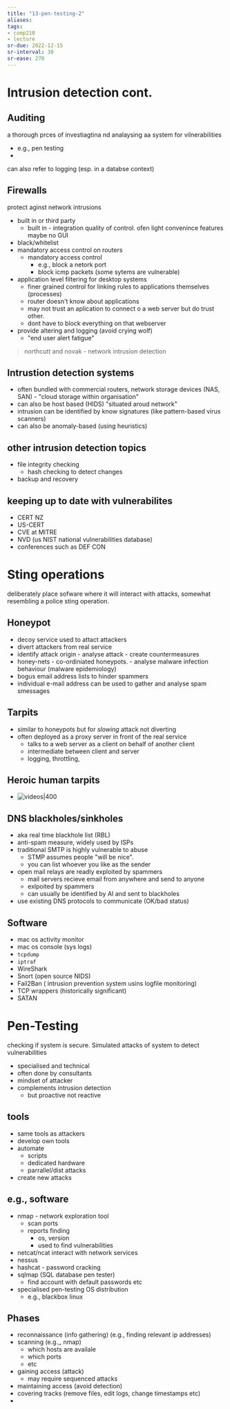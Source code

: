 ```yaml
---
title: "13-pen-testing-2"
aliases: 
tags: 
- comp210
- lecture
sr-due: 2022-12-15
sr-interval: 30
sr-ease: 270
---
```


# Intrusion detection cont.
## Auditing
a thorough prces of investiagtina nd analaysing aa system for vilnerabilities 
- e.g., pen testing
- 
can also refer to logging (esp. in a databse context)

## Firewalls
protect aginst network intrusions
- built in or third party
	- built in - integration quality of control. ofen light convenince features maybe no GUI
- black/whitelist
- mandatory access control on routers
	- mandatory access control
		- e.g., block a netork port
		- block icmp packets (some sytems are vulnerable)
- application level filtering for desktop systems
	- finer grained control for linking rules to applications themselves (processes)
	- router doesn't know about applications
	- may not trust an aplication to connect o a web server but do trust other.
	- dont have to block everything on that webserver
- provide altering and logging (avoid crying wolf)
	- "end user alert fatigue"

> northcutt and novak - network intrusion detection


## Intrustion detection systems
- often bundled with commercial routers, network storage devices (NAS, SAN) - "cloud storage within organisation"
- can also be host based (HIDS)  "situated aroud network"
- intrusion can be identified by know signatures (like pattern-based virus scanners)
- can also be anomaly-based (using heuristics)

## other intrusion detection topics
- file integrity checking
	- hash checking to detect changes
- backup and recovery

## keeping up to date with vulnerabilites
- CERT NZ
- US-CERT
- CVE at MITRE
- NVD (us NIST national vulnerabilities database)
- conferences such as DEF CON

# Sting operations
deliberately place sofware where it will interact with attacks, somewhat resembling a police sting operation.

## Honeypot
- decoy service used to attact attackers
- divert attackers from real service
- identify attack origin - analyse attack - create countermeasures
- honey-nets - co-ordiniated honeypots. - analyse malware infection behaviour (malware epidemiology)
- bogus email address lists to hinder spammers
- individual e-mail address can be used to gather and analyse spam smessages

## Tarpits
- similar to honeypots but for *slowing* attack not diverting
- often deployed as a proxy server in front of the real service
	- talks to a web server as a client on behalf of another client
	- intermediate between client and server
	- logging, throttling,  

## Heroic human tarpits
- ![videos|400](https://i.imgur.com/ZqQqBi1.png)

## DNS blackholes/sinkholes
- aka real time blackhole list (RBL)
- anti-spam measure, widely used by ISPs
- traditional SMTP is highly vulnerable to abuse
	- STMP assumes people "will be nice". 
	- you can list whoever you like as the sender
- open mail relays are readly exploited by spammers
	- mail servers recieve email from anywhere and send to anyone
	- exlpoited by spammers
	- can usually be identified by AI and sent to blackholes
- use existing DNS protocols to communicate (OK/bad status)

## Software
- mac os activity monitor
- mac os console (sys logs)
- `tcpdump`
- `iptraf`
- WireShark
- Snort (open source NIDS)
- Fail2Ban ( intrusion prevention system usins logfile monitoring)
- TCP wrappers (historically significant)
- SATAN

# Pen-Testing
checking if system is secure. Simulated attacks of system to detect vulnerabilities
- specialised and technical
- often done by consultants
- mindset of attacker
- complements intrusion detection
	- but proactive not reactive

## tools
- same tools as attackers
- develop own tools
- automate
	- scripts 
	- dedicated hardware
	- parrallel/dist attacks
- create new attacks

## e.g., software
- nmap - network exploration tool
	- scan ports
	- reports finding
		- os, version
		- used to find vulnerabilities
- netcat/ncat interact with network services
- nessus
- hashcat - password cracking
- sqlmap (SQL database pen tester)
	- find account with default passwords etc
- specialised pen-testing OS distribution
	- e.g., blackbox linux

## Phases
- reconnaissance (info gathering) (e.g., finding relevant ip addresses)
- scanning (e.g.,, nmap)
	- which hosts are availale
	- which ports
	- etc
- gaining access (attack)
	- may require sequenced attacks
- maintaining access (avoid detection)
- covering tracks (remove files, edit logs, change timestamps etc)
- 
